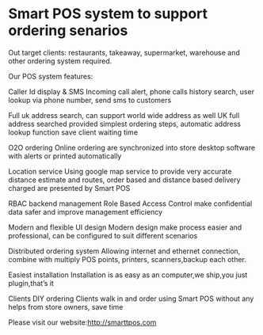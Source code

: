 # Smart POS system to support ordering senarios
Out target clients: restaurants, takeaway, supermarket, warehouse and other ordering system required. 

Our POS system features:

Caller Id display & SMS
Incoming call alert, phone calls history search, user lookup via phone number, send sms to customers

Full uk address search, can support world wide address as well
UK full address searched provided simplest ordering steps, automatic address lookup function save client waiting time

O2O ordering
Online ordering are synchronized into store desktop software with alerts or printed automatically

Location service
Using google map service to provide very accurate distance estimate and routes, order based and distance based delivery charged are presented by Smart POS

RBAC backend management
Role Based Access Control make confidential data safer and improve management efficiency

Modern and flexible UI design
Modern design make process easier and professional, can be configured to suit different scenarios

Distributed ordering system
Allowing internet and ethernet connection, combine with multiply POS points, printers, scanners,backup each other.

Easiest installation
Installation is as easy as an computer,we ship,you just plugin,that’s it

Clients DIY ordering
Clients walk in and order using Smart POS without any helps from store owners, save time

Please visit our website:http://smarttpos.com
